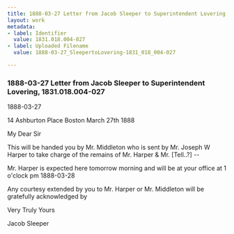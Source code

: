 ```yaml
---
title: 1888-03-27 Letter from Jacob Sleeper to Superintendent Lovering, 1831.018.004-027
layout: work
metadata:
- label: Identifier
  value: 1831.018.004-027
- label: Uploaded Filename
  value: 1888-03-27_SleepertoLovering-1831_018_004-027

---
```

<div class="pages">
<div id="page-25083635">
<h3><a name="page-25083635">1888-03-27 Letter from Jacob Sleeper to Superintendent Lovering, 1831.018.004-027</a></h3>
<div class="page-content">
<p><date when=''>1888-03-27</date></p>
<p>14 Ashburton Place<span class='line-break'> </span>Boston March 27th 1888</p>
<p>My Dear Sir</p>
<p>This will be handed you by<span class='line-break'> </span>Mr. Middleton who is sent by Mr. Joseph W <span class='line-break'> </span>Harper to take charge of the remains of Mr.<span class='line-break'> </span>Harper &amp; Mr. [Tell..?] --</p>
<p>Mr. Harper is expected here tomorrow morning<span class='line-break'> </span>and will be at your office at 1 o'clock pm <date when=''>1888-03-28</date></p>
<p>Any courtesy extended by you to Mr. Harper or<span class='line-break'> </span>Mr. Middleton will be gratefully acknowledged by</p>
<p>Very Truly Yours</p>
<p>Jacob Sleeper</p>
</div>
</div>
<br />
</div>
